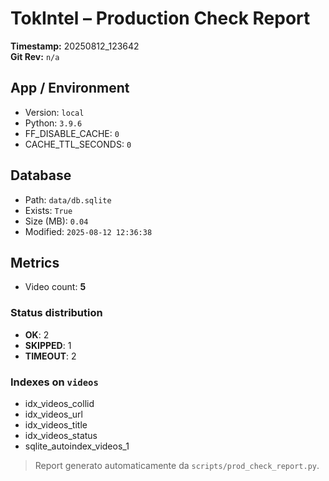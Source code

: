 # TokIntel – Production Check Report

**Timestamp:** 20250812_123642  
**Git Rev:** `n/a`

## App / Environment
- Version: `local`
- Python: `3.9.6`
- FF_DISABLE_CACHE: `0`
- CACHE_TTL_SECONDS: `0`

## Database
- Path: `data/db.sqlite`
- Exists: `True`
- Size (MB): `0.04`
- Modified: `2025-08-12 12:36:38`

## Metrics
- Video count: **5**

### Status distribution
- **OK**: 2
- **SKIPPED**: 1
- **TIMEOUT**: 2

### Indexes on `videos`
- idx_videos_collid
- idx_videos_url
- idx_videos_title
- idx_videos_status
- sqlite_autoindex_videos_1

> Report generato automaticamente da `scripts/prod_check_report.py`.
